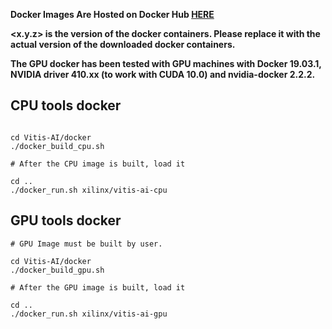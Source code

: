**Docker Images Are Hosted on Docker Hub [HERE](https://hub.docker.com/repository/docker/xilinx/vitis-ai)**  

**<x.y.z> is the version of the docker containers. Please replace it with the actual version of the downloaded docker containers.**

**The GPU docker has been tested with GPU machines with Docker 19.03.1, NVIDIA driver 410.xx (to work with CUDA 10.0) and nvidia-docker 2.2.2.**

## CPU tools docker

```shell

cd Vitis-AI/docker
./docker_build_cpu.sh

# After the CPU image is built, load it

cd ..
./docker_run.sh xilinx/vitis-ai-cpu

```

## GPU tools docker

```shell
# GPU Image must be built by user. 

cd Vitis-AI/docker
./docker_build_gpu.sh

# After the GPU image is built, load it

cd ..
./docker_run.sh xilinx/vitis-ai-gpu

```

